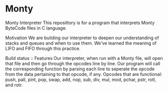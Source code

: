 # Monty

Monty Interpreter
This reposittory is for a program that interprets Monty ByteCode files in C language.

Motivation
We are building our interpreter to deepen our understanding of stacks and queues and when to use them. We've learned the meaning of LIFO and FIFO through this practice. 

Build status :: Features
Our interpreter, when run with a Monty file, will open that file and then go through the opcodes line by line. Our program will call the corresponding function by parsing each line to seperate the opcode from the data pertaining to that opcode, if any. Opcodes that are functional: push, pall, pint, pop, swap, add, nop, sub, div, mul, mod, pchar, pstr, rotl, and rotr.